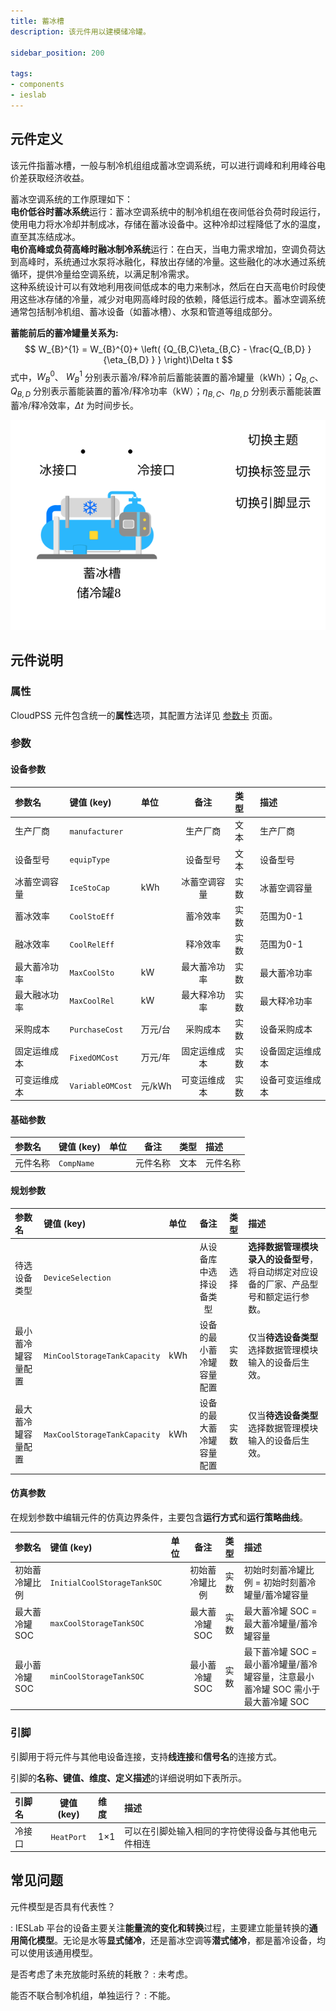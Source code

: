 ```yaml
---
title: 蓄冰槽
description: 该元件用以建模储冷罐。

sidebar_position: 200

tags: 
- components
- ieslab
---
```


## 元件定义

该元件指蓄冰槽，一般与制冷机组组成蓄冰空调系统，可以进行调峰和利用峰谷电价差获取经济收益。

蓄冰空调系统的工作原理如下：  
**电价低谷时蓄冰系统**运行：蓄冰空调系统中的制冷机组在夜间低谷负荷时段运行，使用电力将水冷却并制成冰，存储在蓄冰设备中。这种冷却过程降低了水的温度，直至其冻结成冰。  
**电价高峰或负荷高峰时融冰制冷系统**运行：在白天，当电力需求增加，空调负荷达到高峰时，系统通过水泵将冰融化，释放出存储的冷量。这些融化的冰水通过系统循环，提供冷量给空调系统，以满足制冷需求。  
这种系统设计可以有效地利用夜间低成本的电力来制冰，然后在白天高电价时段使用这些冰存储的冷量，减少对电网高峰时段的依赖，降低运行成本。蓄冰空调系统通常包括制冷机组、蓄冰设备（如蓄冰槽）、水泵和管道等组成部分。


**蓄能前后的蓄冷罐量关系为:**
$$
W_{B}^{1} = W_{B}^{0}+ \left( {Q_{B,C}\eta_{B,C} - \frac{Q_{B,D} }{\eta_{B,D} } } \right)\Delta t
$$
式中，$W_{B}^{0}$、 $W_{B}^{1}$ 分别表示蓄冷/释冷前后蓄能装置的蓄冷罐量（kWh）；$Q_{B,C}$、$Q_{B,D}$ 分别表示蓄能装置的蓄冷/释冷功率（kW）；$\eta_{B,C}$、$\eta_{B,D}$ 分别表示蓄能装置蓄冷/释冷效率，$\Delta t$ 为时间步长。

![蓄冰槽](./coolstorage.svg )


## 元件说明



### 属性

CloudPSS 元件包含统一的**属性**选项，其配置方法详见 [参数卡](docs/documents/software/10-xstudio/20-simstudio/40-workbench/20-function-zone/30-design-tab/30-param-panel/index.md) 页面。

### 参数

#### 设备参数

| 参数名 | 键值 (key) | 单位 | 备注 | 类型 | 描述 |
| :--- | :--- | :--- | :--: | :--- | :--- |
| 生产厂商 | `manufacturer` |  | 生产厂商 | 文本 | 生产厂商 |
| 设备型号 | `equipType` |  | 设备型号 | 文本 | 设备型号 |
| 冰蓄空调容量 | `IceStoCap` | kWh | 冰蓄空调容量 | 实数 | 冰蓄空调容量 |
| 蓄冰效率 | `CoolStoEff` |  | 蓄冷效率 | 实数 | 范围为0-1 |
| 融冰效率 | `CoolRelEff` |  | 释冷效率 | 实数 | 范围为0-1 |
| 最大蓄冷功率 | `MaxCoolSto` | kW | 最大蓄冷功率 | 实数 | 最大蓄冷功率 |
| 最大融冰功率 | `MaxCoolRel` | kW | 最大释冷功率 | 实数 | 最大释冷功率 |
| 采购成本 | `PurchaseCost` | 万元/台 | 采购成本 | 实数 | 设备采购成本 |
| 固定运维成本 | `FixedOMCost` | 万元/年 | 固定运维成本 | 实数 | 设备固定运维成本 |
| 可变运维成本 | `VariableOMCost` | 元/kWh | 可变运维成本 | 实数 | 设备可变运维成本 |


#### 基础参数

| 参数名 | 键值 (key) | 单位 | 备注 | 类型 | 描述 |
| :--- | :--- | :--- | :--: | :--- | :--- |
| 元件名称 | `CompName` |  | 元件名称 | 文本 | 元件名称 |



#### 规划参数

| 参数名 | 键值 (key) | 单位 | 备注 | 类型 | 描述 |
| :--- | :--- | :--- | :--: | :--- | :--- |
| 待选设备类型 | `DeviceSelection` |  | 从设备库中选择设备类型 | 选择 | **选择数据管理模块录入的设备型号**，将自动绑定对应设备的厂家、产品型号和额定运行参数。 |
| 最小蓄冷罐容量配置 | `MinCoolStorageTankCapacity` | kWh | 设备的最小蓄冷罐容量配置 | 实数 | 仅当**待选设备类型**选择数据管理模块输入的设备后生效。|
| 最大蓄冷罐容量配置 | `MaxCoolStorageTankCapacity` | kWh | 设备的最大蓄冷罐容量配置 | 实数 | 仅当**待选设备类型**选择数据管理模块输入的设备后生效。|


#### 仿真参数

在规划参数中编辑元件的仿真边界条件，主要包含**运行方式**和**运行策略曲线**。

| 参数名 | 键值 (key)  | 单位 | 备注 | 类型 | 描述 |
| :--- | :--- | :--- | :--: | :--- | :--- |
| 初始蓄冷罐比例 | `InitialCoolStorageTankSOC` |  | 初始蓄冷罐比例 | 实数 | 初始时刻蓄冷罐比例 = 初始时刻蓄冷罐量/蓄冷罐容量 |
| 最大蓄冷罐 SOC | `maxCoolStorageTankSOC` |  | 最大蓄冷罐 SOC | 实数 | 最大蓄冷罐 SOC = 最大蓄冷罐量/蓄冷罐容量 |
| 最小蓄冷罐 SOC | `minCoolStorageTankSOC` |  | 最小蓄冷罐 SOC | 实数 | 最下蓄冷罐 SOC = 最小蓄冷罐量/蓄冷罐容量，注意最小蓄冷罐 SOC 需小于最大蓄冷罐 SOC |


<!--
#### 优化参数

在优化参数中编辑元件的优化参数。

| 参数名 | 键值 (key)  | 单位 | 备注 | 类型 | 描述 |
| :--- | :--- | :--- | :--: | :--- | :--- |
| 始末最大水位比例偏差 | `MaxLevelDifference` | % | 始末时刻的最大水位比例差 | 实数  | 始末水位比例偏差 =  ABS (计算周期初始时刻水位 - 计算周期结束时刻水位) /水位高度，比例范围为 0-100%。|
| 始末最大水温差 | `MaxTemperatureDifference` | &deg; C | 始末时刻最大水温差 | 实数 |始末最大水温差= ABS（计算周期初始时刻水温 - 计算周期结束时刻水温） |
-->

### 引脚

引脚用于将元件与其他电设备连接，支持**线连接**和**信号名**的连接方式。

引脚的**名称、键值、维度、定义描述**的详细说明如下表所示。

| 引脚名 | 键值 (key)  | 维度 | 描述 |
| :--- | :--: | :--- | :--- |
| 冷接口 | `HeatPort` | 1×1 | 可以在引脚处输入相同的字符使得设备与其他电元件相连|



## 常见问题

元件模型是否具有代表性？

:   IESLab 平台的设备主要关注**能量流的变化和转换**过程，主要建立能量转换的**通用简化模型**。无论是水等**显式储冷**，还是蓄冰空调等**潜式储冷**，都是蓄冷设备，均可以使用该通用模型。

是否考虑了未充放能时系统的耗散？
:   未考虑。

能否不联合制冷机组，单独运行？
:   不能。